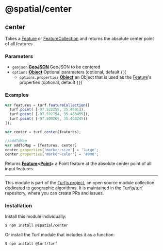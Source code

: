 # @spatial/center

<!-- Generated by documentation.js. Update this documentation by updating the source code. -->

## center

Takes a [Feature][1] or [FeatureCollection][2] and returns the absolute center point of all features.

### Parameters

-   `geojson` **[GeoJSON][3]** GeoJSON to be centered
-   `options` **[Object][4]** Optional parameters (optional, default `{}`)
    -   `options.properties` **[Object][4]** an Object that is used as the [Feature][1]'s properties (optional, default `{}`)

### Examples

```javascript
var features = turf.featureCollection([
  turf.point( [-97.522259, 35.4691]),
  turf.point( [-97.502754, 35.463455]),
  turf.point( [-97.508269, 35.463245])
]);

var center = turf.center(features);

//addToMap
var addToMap = [features, center]
center.properties['marker-size'] = 'large';
center.properties['marker-color'] = '#000';
```

Returns **[Feature][5]&lt;[Point][6]>** a Point feature at the absolute center point of all input features

[1]: https://tools.ietf.org/html/rfc7946#section-3.2

[2]: https://tools.ietf.org/html/rfc7946#section-3.3

[3]: https://tools.ietf.org/html/rfc7946#section-3

[4]: https://developer.mozilla.org/docs/Web/JavaScript/Reference/Global_Objects/Object

[5]: https://tools.ietf.org/html/rfc7946#section-3.2

[6]: https://tools.ietf.org/html/rfc7946#section-3.1.2

<!-- This file is automatically generated. Please don't edit it directly:
if you find an error, edit the source file (likely index.js), and re-run
./scripts/generate-readmes in the turf project. -->

---

This module is part of the [Turfjs project](http://turfjs.org/), an open source
module collection dedicated to geographic algorithms. It is maintained in the
[Turfjs/turf](https://github.com/Turfjs/turf) repository, where you can create
PRs and issues.

### Installation

Install this module individually:

```sh
$ npm install @spatial/center
```

Or install the Turf module that includes it as a function:

```sh
$ npm install @turf/turf
```

